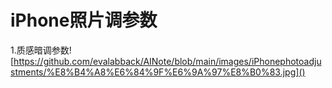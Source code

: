 # iPhone照片调参数

1.质感暗调参数![https://github.com/evalabback/AINote/blob/main/images/iPhonephotoadjustments/%E8%B4%A8%E6%84%9F%E6%9A%97%E8%B0%83.jpg]()